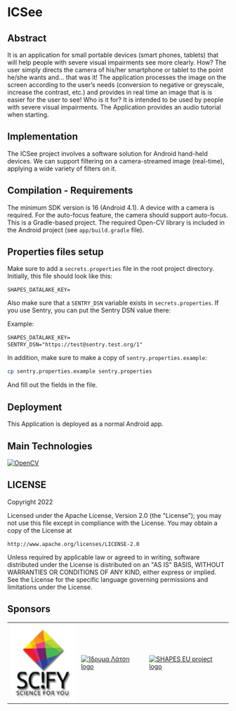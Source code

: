 ICSee
=======

Abstract
--------
It is an application for small portable devices (smart phones, tablets) that will help people with severe visual  impairments see more clearly.
How? The user simply directs the camera of his/her smartphone or tablet to the point he/she wants and… that was it! The application processes the image on the screen according to the user’s needs (conversion to negative or greyscale, increase the contrast, etc.) and provides in real time an image that is is easier for the user to see!
Who is it for?
It is intended to be used by people with severe visual impairments.
The Application provides an audio tutorial when starting.

Implementation
--------------
The ICSee project involves a software solution for Android hand-held devices.
We can support filtering on a camera-streamed image (real-time), applying a wide variety of filters on it.

Compilation - Requirements
-----------
The minimum SDK version is 16 (Android 4.1).
A device with a camera is required. For the auto-focus feature, the camera should support auto-focus.
This is a Gradle-based project. The required Open-CV library is included in the Android project (see `app/build.gradle` file).

Properties files setup
-----------

Make sure to add a `secrets.properties` file in the root project directory. Initially, this file should look like this:

```text
SHAPES_DATALAKE_KEY=
```
Also make sure that a `SENTRY_DSN` variable exists in `secrets.properties`. If you use Sentry, you can put the Sentry DSN value there:

Example:

```text
SHAPES_DATALAKE_KEY=
SENTRY_DSN="https://test@sentry.test.org/1"
```

In addition, make sure to make a copy of `sentry.properties.example`:

```bash
cp sentry.properties.example sentry.properties
```

And fill out the fields in the file.

Deployment
----------
This Application is deployed as a normal Android app.

Main Technologies
-----------------
<a href="http://opencv.org/"><img src="http://upload.wikimedia.org/wikipedia/commons/thumb/3/32/OpenCV_Logo_with_text_svg_version.svg/750px-OpenCV_Logo_with_text_svg_version.svg.png" alt="OpenCV" width="100px"></a>

[1]: http://www.scify.gr/site/en/projects/in-progress/icsee

LICENSE
-----------------

Copyright 2022

Licensed under the Apache License, Version 2.0 (the "License");
you may not use this file except in compliance with the License.
You may obtain a copy of the License at

    http://www.apache.org/licenses/LICENSE-2.0

Unless required by applicable law or agreed to in writing, software
distributed under the License is distributed on an "AS IS" BASIS,
WITHOUT WARRANTIES OR CONDITIONS OF ANY KIND, either express or implied.
See the License for the specific language governing permissions and
limitations under the License.

Sponsors
--------
<table>
<tr>
<td>
<a href="http://www.scify.gr/en/" title="SciFY website" rel="home" target="_blank"><img width="150px" src="https://raw.githubusercontent.com/scify/ICSee/master/app/src/main/res/drawable/scify_logo_108.png" alt="SciFY logo" title="SciFY logo"></a>
</td>
<td>
<a href="http://www.latsis-foundation.org/" title="Ίδρυμα Λάτση" rel="home" target="_blank"><img width="150px" src="https://www.neolaia.gr/wp-content/uploads/2019/05/idryma_latsi-1.jpg" alt="Ίδρυμα Λάτση logo" title="Ίδρυμα Λάτση logo"></a>
</td>
<td>
<a href="https://shapes2020.eu/" title="SHAPES EU Project" rel="home" target="_blank"><img width="150px" src="https://shapes2020.eu/wp-content/uploads/2020/03/SHAPES_Logo_Scaled_190-removebg-preview.png" alt="SHAPES EU project logo" title="SHAPES EU project logo"></a>
</td>
</tr>
</table>
